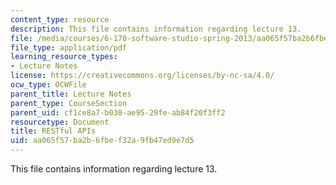 ```yaml
---
content_type: resource
description: This file contains information regarding lecture 13.
file: /media/courses/6-170-software-studio-spring-2013/aa065f57ba2b6fbef32a9fb47ed9e7d5_MIT6_170S13_13-restful-ser.pdf
file_type: application/pdf
learning_resource_types:
- Lecture Notes
license: https://creativecommons.org/licenses/by-nc-sa/4.0/
ocw_type: OCWFile
parent_title: Lecture Notes
parent_type: CourseSection
parent_uid: cf1ce8a7-b030-ae95-29fe-ab84f20f3ff2
resourcetype: Document
title: RESTful APIs
uid: aa065f57-ba2b-6fbe-f32a-9fb47ed9e7d5
---
```

This file contains information regarding lecture 13.